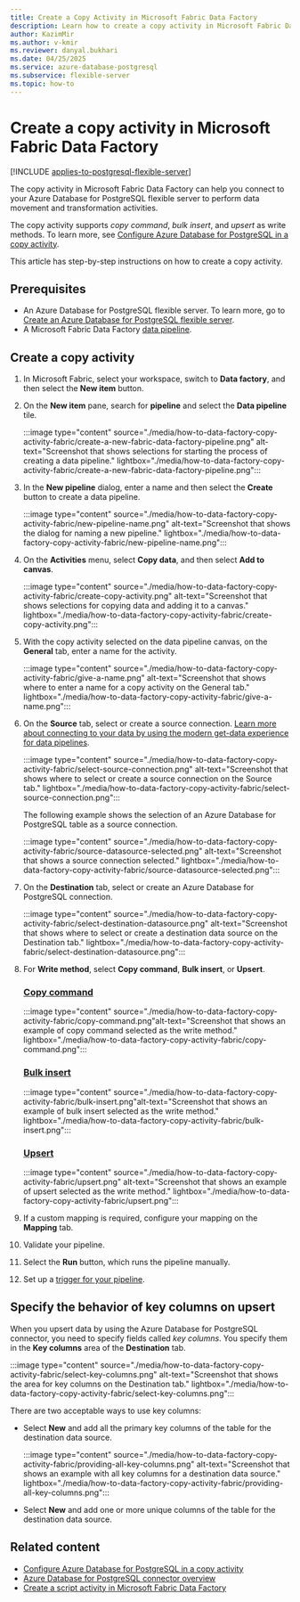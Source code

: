 ```yaml
---
title: Create a Copy Activity in Microsoft Fabric Data Factory
description: Learn how to create a copy activity in Microsoft Fabric Data Factory for Azure Database for PostgreSQL.
author: KazimMir
ms.author: v-kmir
ms.reviewer: danyal.bukhari
ms.date: 04/25/2025
ms.service: azure-database-postgresql
ms.subservice: flexible-server
ms.topic: how-to
---
```


# Create a copy activity in Microsoft Fabric Data Factory

[!INCLUDE [applies-to-postgresql-flexible-server](~/reusable-content/ce-skilling/azure/includes/postgresql/includes/applies-to-postgresql-flexible-server.md)]

The copy activity in Microsoft Fabric Data Factory can help you connect to your Azure Database for PostgreSQL flexible server to perform data movement and transformation activities.

The copy activity supports *copy command*, *bulk insert*, and *upsert* as write methods. To learn more, see [Configure Azure Database for PostgreSQL in a copy activity](/fabric/data-factory/connector-azure-database-for-postgresql-copy-activity).

This article has step-by-step instructions on how to create a copy activity.

## Prerequisites

- An Azure Database for PostgreSQL flexible server. To learn more, go to [Create an Azure Database for PostgreSQL flexible server](/azure/postgresql/flexible-server/quickstart-create-server).
- A Microsoft Fabric Data Factory [data pipeline](/fabric/data-factory/pipeline-landing-page).

## Create a copy activity

1. In Microsoft Fabric, select your workspace, switch to **Data factory**, and then select the **New item** button.

1. On the **New item** pane, search for **pipeline** and select the **Data pipeline** tile.

   :::image type="content" source="./media/how-to-data-factory-copy-activity-fabric/create-a-new-fabric-data-factory-pipeline.png" alt-text="Screenshot that shows selections for starting the process of creating a data pipeline." lightbox="./media/how-to-data-factory-copy-activity-fabric/create-a-new-fabric-data-factory-pipeline.png":::

1. In the **New pipeline** dialog, enter a name and then select the **Create** button to create a data pipeline.

   :::image type="content" source="./media/how-to-data-factory-copy-activity-fabric/new-pipeline-name.png" alt-text="Screenshot that shows the dialog for naming a new pipeline." lightbox="./media/how-to-data-factory-copy-activity-fabric/new-pipeline-name.png":::

1. On the **Activities** menu, select **Copy data**, and then select **Add to canvas**.

   :::image type="content" source="./media/how-to-data-factory-copy-activity-fabric/create-copy-activity.png" alt-text="Screenshot that shows selections for copying data and adding it to a canvas." lightbox="./media/how-to-data-factory-copy-activity-fabric/create-copy-activity.png":::

1. With the copy activity selected on the data pipeline canvas, on the **General** tab, enter a name for the activity.

   :::image type="content" source="./media/how-to-data-factory-copy-activity-fabric/give-a-name.png" alt-text="Screenshot that shows where to enter a name for a copy activity on the General tab." lightbox="./media/how-to-data-factory-copy-activity-fabric/give-a-name.png":::

1. On the **Source** tab, select or create a source connection. [Learn more about connecting to your data by using the modern get-data experience for data pipelines](/fabric/data-factory/modern-get-data-experience-pipeline).

   :::image type="content" source="./media/how-to-data-factory-copy-activity-fabric/select-source-connection.png" alt-text="Screenshot that shows where to select or create a source connection on the Source tab." lightbox="./media/how-to-data-factory-copy-activity-fabric/select-source-connection.png":::

   The following example shows the selection of an Azure Database for PostgreSQL table as a source connection.

   :::image type="content" source="./media/how-to-data-factory-copy-activity-fabric/source-datasource-selected.png" alt-text="Screenshot that shows a source connection selected." lightbox="./media/how-to-data-factory-copy-activity-fabric/source-datasource-selected.png":::

1. On the **Destination** tab, select or create an Azure Database for PostgreSQL connection.

   :::image type="content" source="./media/how-to-data-factory-copy-activity-fabric/select-destination-datasource.png" alt-text="Screenshot that shows where to select or create a destination data source on the Destination tab." lightbox="./media/how-to-data-factory-copy-activity-fabric/select-destination-datasource.png":::

1. For **Write method**, select **Copy command**, **Bulk insert**, or **Upsert**.

   ### [Copy command](#tab/copy-command)

   :::image type="content" source="./media/how-to-data-factory-copy-activity-fabric/copy-command.png"alt-text="Screenshot that shows an example of copy command selected as the write method." lightbox="./media/how-to-data-factory-copy-activity-fabric/copy-command.png":::

   ### [Bulk insert](#tab/bulk-insert)

   :::image type="content" source="./media/how-to-data-factory-copy-activity-fabric/bulk-insert.png"alt-text="Screenshot that shows an example of bulk insert selected as the write method." lightbox="./media/how-to-data-factory-copy-activity-fabric/bulk-insert.png":::

   ### [Upsert](#tab/upsert)

   :::image type="content" source="./media/how-to-data-factory-copy-activity-fabric/upsert.png"     alt-text="Screenshot that shows an example of upsert selected as the write method." lightbox="./media/how-to-data-factory-copy-activity-fabric/upsert.png":::

1. If a custom mapping is required, configure your mapping on the **Mapping** tab.

1. Validate your pipeline.

1. Select the **Run** button, which runs the pipeline manually.

1. Set up a [trigger for your pipeline](/fabric/data-factory/pipeline-runs).

## Specify the behavior of key columns on upsert

When you upsert data by using the Azure Database for PostgreSQL connector, you need to specify fields called *key columns*. You specify them in the **Key columns** area of the **Destination** tab.

:::image type="content" source="./media/how-to-data-factory-copy-activity-fabric/select-key-columns.png" alt-text="Screenshot that shows the area for key columns on the Destination tab." lightbox="./media/how-to-data-factory-copy-activity-fabric/select-key-columns.png":::

There are two acceptable ways to use key columns:

- Select **New** and add all the primary key columns of the table for the destination data source.

   :::image type="content" source="./media/how-to-data-factory-copy-activity-fabric/providing-all-key-columns.png" alt-text="Screenshot that shows an example with all key columns for a destination data source." lightbox="./media/how-to-data-factory-copy-activity-fabric/providing-all-key-columns.png":::

- Select **New** and add one or more unique columns of the table for the destination data source.

## Related content

- [Configure Azure Database for PostgreSQL in a copy activity](/fabric/data-factory/connector-azure-database-for-postgresql-copy-activity)
- [Azure Database for PostgreSQL connector overview](/fabric/data-factory/connector-azure-database-for-postgresql-overview)
- [Create a script activity in Microsoft Fabric Data Factory](how-to-data-factory-script-activity-fabric.md)

